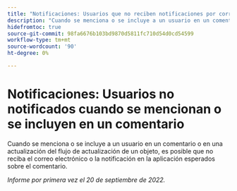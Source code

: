 ```yaml
---
title: "Notificaciones: Usuarios que no reciben notificaciones por correo electrónico o en la aplicación cuando se mencionan o incluyen en un comentario"
description: "Cuando se menciona o se incluye a un usuario en un comentario o actualización en el flujo de actualización de un objeto, es posible que no reciba el correo electrónico o la notificación en la aplicación esperados sobre el comentario."
hidefromtoc: true
source-git-commit: 98fa6676b103bd9870d5811fc710d54d0cd54599
workflow-type: tm+mt
source-wordcount: '90'
ht-degree: 0%

---
```



# Notificaciones: Usuarios no notificados cuando se mencionan o se incluyen en un comentario

Cuando se menciona o se incluye a un usuario en un comentario o en una actualización del flujo de actualización de un objeto, es posible que no reciba el correo electrónico o la notificación en la aplicación esperados sobre el comentario.

_Informe por primera vez el 20 de septiembre de 2022._

